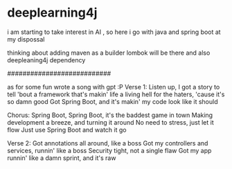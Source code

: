 # deeplearning4j
i am starting to take interest in  AI , so here i go with java and spring boot at my dispossal

thinking about adding maven as a builder 
lombok will be there 
and also deepleaning4j dependency


###########################





as for some fun wrote a song  with gpt :P
Verse 1:
Listen up, I got a story to tell
'bout a framework that's makin' life a living hell
for the haters, 'cause it's so damn good
Got Spring Boot, and it's makin' my code look like it should

Chorus:
Spring Boot, Spring Boot, it's the baddest game in town
Making development a breeze, and turning it around
No need to stress, just let it flow
Just use Spring Boot and watch it go

Verse 2:
Got annotations all around, like a boss
Got my controllers and services, runnin' like a boss
Security tight, not a single flaw
Got my app runnin' like a damn sprint, and it's raw
